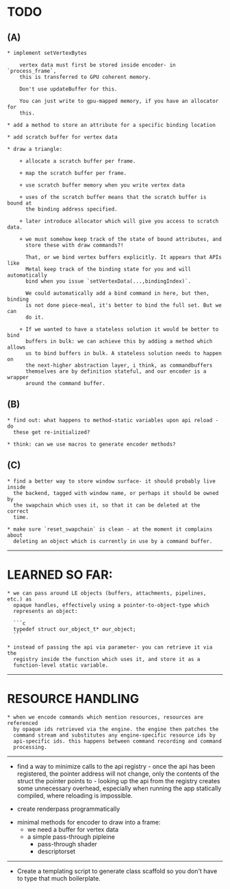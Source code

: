 # TODO


## (A)

    * implement setVertexBytes 
    
        vertex data must first be stored inside encoder- in `process_frame`,
        this is transferred to GPU coherent memory. 
        
        Don't use updateBuffer for this. 
        
        You can just write to gpu-mapped memory, if you have an allocator for
        this.

    * add a method to store an attribute for a specific binding location

    * add scratch buffer for vertex data

    * draw a triangle:

        + allocate a scratch buffer per frame.

        + map the scratch buffer per frame.

        + use scratch buffer memory when you write vertex data

        + uses of the scratch buffer means that the scratch buffer is bound at
          the binding address specified. 

        + later introduce allocator which will give you access to scratch data.
    
        + we must somehow keep track of the state of bound attributes, and
          store these with draw commands?! 
      
          That, or we bind vertex buffers explicitly. It appears that APIs like
          Metal keep track of the binding state for you and will automatically
          bind when you issue `setVertexData(...,bindingIndex)`. 
          
          We could automatically add a bind command in here, but then, binding
          is not done piece-meal, it's better to bind the full set. But we can
          do it.

        + If we wanted to have a stateless solution it would be better to bind
          buffers in bulk: we can achieve this by adding a method which allows
          us to bind buffers in bulk. A stateless solution needs to happen on
          the next-higher abstraction layer, i think, as commandbuffers
          themselves are by definition stateful, and our encoder is a wrapper
          around the command buffer. 

## (B)

    * find out: what happens to method-static variables upon api reload - do
      these get re-initialized?

    * think: can we use macros to generate encoder methods?

## (C)

    * find a better way to store window surface- it should probably live inside
      the backend, tagged with window name, or perhaps it should be owned by
      the swapchain which uses it, so that it can be deleted at the correct
      time. 

    * make sure `reset_swapchain` is clean - at the moment it complains about
      deleting an object which is currently in use by a command buffer.

----------------------------------------------------------------------

# LEARNED SO FAR:


    * we can pass around LE objects (buffers, attachments, pipelines, etc.) as
      opaque handles, effectively using a pointer-to-object-type which
      represents an object:

      ```c
      typedef struct our_object_t* our_object;
      ```
    
    * instead of passing the api via parameter- you can retrieve it via the
      registry inside the function which uses it, and store it as a
      function-level static variable.



----------------------------------------------------------------------
# RESOURCE HANDLING

    * when we encode commands which mention resources, resources are referenced
      by opaque ids retrieved via the engine. the engine then patches the
      command stream and substitutes any engine-specific resource ids by
      api-specific ids. this happens between command recording and command
      processing. 

----------------------------------------------------------------------
+ find a way to minimize calls to the api registry - once the api has been
  registered, the pointer address will not change, only the contents of the
  struct the pointer points to - looking up the api from the registry creates
  some unnecessary overhead, especially when running the app statically
  compiled, where reloading is impossible.

+ create renderpass programmatically

* minimal methods for encoder to draw into a frame: 
    * we need a buffer for vertex data
    * a simple pass-through pipleine 
        * pass-through shader
        * descriptorset
     

----------------------------------------------------------------------

* Create a templating script to generate class scaffold so you don't have to
  type that much boilerplate.

